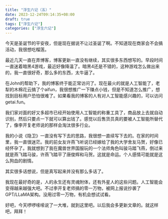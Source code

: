 ```yaml
---
title: "浮生六记（五）"
date: 2023-12-24T09:14:35+08:00
draft: true
tags: ["浮生六记"]
categories: ["浮生六记"]
---
```

  今天是圣诞节的平安夜，但是现在据说不让过圣诞了啊。不知道现在商家会不会搞活动，我很想吃榴莲。
  
  最近几天一直在弄博客，博客更新一直没有继续，其实很多东西想写的。早段时间一直迷着暗黑4游戏，最近好像降温了。暗黑4还是不错的，这种游戏怎么做出来的，我一直很好奇，那么多的东西，太牛逼了。
  
  在John的帮助下，我的博客终于能正常访问了。现在最火的就是人工智能了，老犁的木棉花云搞了个aifun，我很想推广一下赚点小钱，但是不知道怎么推广，想找到目标用户恐怕很难了。如果看我的博客的人有对人工智能感兴趣的，可以访问getai.fun。
  
  我们家对面的好又多超市已经开始使用人工智能的称重工具了，商品放上去就自动识别，然后只要点一下就可以算出钱了。感觉以后售货员真的要被人工智能所替代了，像李开复老师说的那样会淘汰很多行业。
  
  我的小说《隐卫》一直没有写下去的思路，我很想一直续写下去的。在家的时间里，我一直很迷茫。我的前女友许燕飞听说已经嫁给了我的大学舍友马贺，好像已经怀孕了。我就想到了我在魔兽世界国服玩的一个法师角色叫骏马踏飞燕，倒过来就是燕飞踏马骏，许燕飞踏平了唐俊辉和马贺。这就是命运。个人感情可能就是这么狗血的剧情。
  
  其实很多话想说，但是真写起来并没有那么多话了。
  
  我现在最好奇的是，人的永生还有灵魂附体，还有外星人的这些问题。人工智能会变得越来越强大吧。不过李开复老师搞的零一万物，被网上报说抄袭了GPT/LLaMA架构。没用过零一万物，有机会想试试看。
  
  好吧，今天啰啰嗦嗦说了一大堆，就到这里吧。以后我会多更新文章的。就这样吧，拜拜！